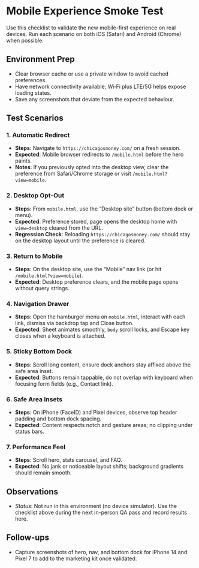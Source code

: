 # Mobile Experience Smoke Test

Use this checklist to validate the new mobile-first experience on real devices. Run each scenario on both iOS (Safari) and Android (Chrome) when possible.

## Environment Prep
- Clear browser cache or use a private window to avoid cached preferences.
- Have network connectivity available; Wi‑Fi plus LTE/5G helps expose loading states.
- Save any screenshots that deviate from the expected behaviour.

## Test Scenarios

### 1. Automatic Redirect
- **Steps**: Navigate to `https://chicagosmoney.com/` on a fresh session.
- **Expected**: Mobile browser redirects to `/mobile.html` before the hero paints.
- **Notes**: If you previously opted into the desktop view, clear the preference from Safari/Chrome storage or visit `/mobile.html?view=mobile`.

### 2. Desktop Opt-Out
- **Steps**: From `mobile.html`, use the “Desktop site” button (bottom dock or menu).
- **Expected**: Preference stored, page opens the desktop home with `view=desktop` cleared from the URL.
- **Regression Check**: Reloading `https://chicagosmoney.com/` should stay on the desktop layout until the preference is cleared.

### 3. Return to Mobile
- **Steps**: On the desktop site, use the “Mobile” nav link (or hit `/mobile.html?view=mobile`).
- **Expected**: Desktop preference clears, and the mobile page opens without query strings.

### 4. Navigation Drawer
- **Steps**: Open the hamburger menu on `mobile.html`, interact with each link, dismiss via backdrop tap and Close button.
- **Expected**: Sheet animates smoothly, `body` scroll locks, and Escape key closes when a keyboard is attached.

### 5. Sticky Bottom Dock
- **Steps**: Scroll long content, ensure dock anchors stay affixed above the safe area inset.
- **Expected**: Buttons remain tappable, do not overlap with keyboard when focusing form fields (e.g., Contact link).

### 6. Safe Area Insets
- **Steps**: On iPhone (FaceID) and Pixel devices, observe top header padding and bottom dock spacing.
- **Expected**: Content respects notch and gesture areas; no clipping under status bars.

### 7. Performance Feel
- **Steps**: Scroll hero, stats carousel, and FAQ.
- **Expected**: No jank or noticeable layout shifts; background gradients should remain smooth.

## Observations
- _Status_: Not run in this environment (no device simulator). Use the checklist above during the next in-person QA pass and record results here.

## Follow-ups
- Capture screenshots of hero, nav, and bottom dock for iPhone 14 and Pixel 7 to add to the marketing kit once validated.
